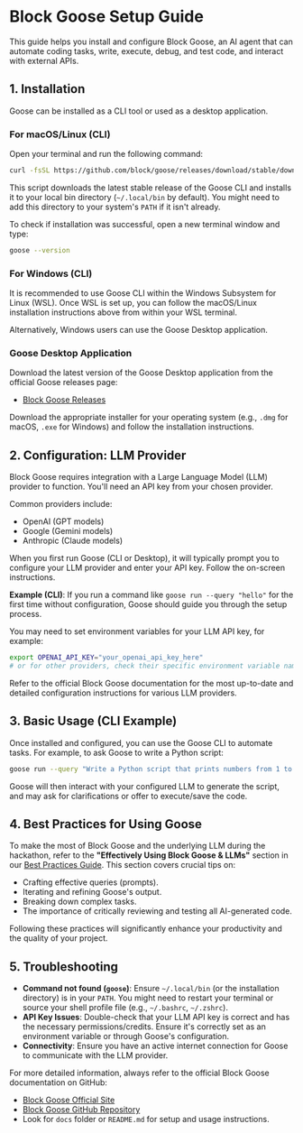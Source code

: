 # Block Goose Setup Guide

This guide helps you install and configure Block Goose, an AI agent that can automate coding tasks, write, execute, debug, and test code, and interact with external APIs.

## 1. Installation

Goose can be installed as a CLI tool or used as a desktop application.

### For macOS/Linux (CLI)

Open your terminal and run the following command:

```bash
curl -fsSL https://github.com/block/goose/releases/download/stable/download_cli.sh | bash
```

This script downloads the latest stable release of the Goose CLI and installs it to your local bin directory (`~/.local/bin` by default). You might need to add this directory to your system's `PATH` if it isn't already.

To check if installation was successful, open a new terminal window and type:
```bash
goose --version
```

### For Windows (CLI)

It is recommended to use Goose CLI within the Windows Subsystem for Linux (WSL). Once WSL is set up, you can follow the macOS/Linux installation instructions above from within your WSL terminal.

Alternatively, Windows users can use the Goose Desktop application.

### Goose Desktop Application

Download the latest version of the Goose Desktop application from the official Goose releases page:

*   [Block Goose Releases](https://github.com/block/goose/releases)

Download the appropriate installer for your operating system (e.g., `.dmg` for macOS, `.exe` for Windows) and follow the installation instructions.

## 2. Configuration: LLM Provider

Block Goose requires integration with a Large Language Model (LLM) provider to function. You'll need an API key from your chosen provider.

Common providers include:
*   OpenAI (GPT models)
*   Google (Gemini models)
*   Anthropic (Claude models)

When you first run Goose (CLI or Desktop), it will typically prompt you to configure your LLM provider and enter your API key. Follow the on-screen instructions.

**Example (CLI)**:
If you run a command like `goose run --query "hello"` for the first time without configuration, Goose should guide you through the setup process.

You may need to set environment variables for your LLM API key, for example:
```bash
export OPENAI_API_KEY="your_openai_api_key_here"
# or for other providers, check their specific environment variable names
```
Refer to the official Block Goose documentation for the most up-to-date and detailed configuration instructions for various LLM providers.

## 3. Basic Usage (CLI Example)

Once installed and configured, you can use the Goose CLI to automate tasks. For example, to ask Goose to write a Python script:

```bash
goose run --query "Write a Python script that prints numbers from 1 to 10."
```

Goose will then interact with your configured LLM to generate the script, and may ask for clarifications or offer to execute/save the code.

## 4. Best Practices for Using Goose

To make the most of Block Goose and the underlying LLM during the hackathon, refer to the **"Effectively Using Block Goose & LLMs"** section in our [Best Practices Guide](../Best-Practices.md). This section covers crucial tips on:
*   Crafting effective queries (prompts).
*   Iterating and refining Goose's output.
*   Breaking down complex tasks.
*   The importance of critically reviewing and testing all AI-generated code.

Following these practices will significantly enhance your productivity and the quality of your project.

## 5. Troubleshooting

*   **Command not found (`goose`)**: Ensure `~/.local/bin` (or the installation directory) is in your `PATH`. You might need to restart your terminal or source your shell profile file (e.g., `~/.bashrc`, `~/.zshrc`).
*   **API Key Issues**: Double-check that your LLM API key is correct and has the necessary permissions/credits. Ensure it's correctly set as an environment variable or through Goose's configuration.
*   **Connectivity**: Ensure you have an active internet connection for Goose to communicate with the LLM provider.

For more detailed information, always refer to the official Block Goose documentation on GitHub:
*   [Block Goose Official Site](https://block.github.io/goose/)
*   [Block Goose GitHub Repository](https://github.com/block/goose)
*   Look for `docs` folder or `README.md` for setup and usage instructions.
